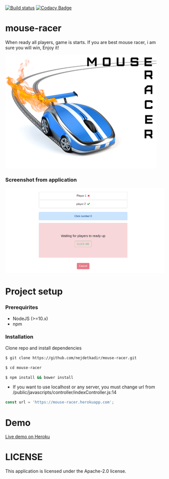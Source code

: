 [![Build status](https://api.travis-ci.org/nejdetkadir/mouse-racer.svg)](https://api.travis-ci.org/nejdetkadir/mouse-racer)
[![Codacy Badge](https://app.codacy.com/project/badge/Grade/0817bab01ed6438bbffd77f54dbf2723)](https://www.codacy.com/gh/nejdetkadir/mouse-racer/dashboard?utm_source=github.com&amp;utm_medium=referral&amp;utm_content=nejdetkadir/mouse-racer&amp;utm_campaign=Badge_Grade)

# mouse-racer
When ready all players, game is starts. If you are best mouse racer, i am sure you will win, Enjoy it!

![cover](doc/cover.jpg)

### Screenshot from application
![cover](doc/ss.png)

# Project setup
### Prerequirites
- NodeJS (>=10.x)
- npm

### Installation
Clone repo and install dependencies
``` bash 
$ git clone https://github.com/nejdetkadir/mouse-racer.git
```
``` bash 
$ cd mouse-racer
```
``` bash 
$ npm install && bower install
```
- If you want to use localhost or any server, you must change url from /public/javascripts/controller/indexController.js:14
```javascript
const url = 'https://mouse-racer.herokuapp.com'; 
``` 

# Demo
[Live demo on Heroku](https://mouse-racer.herokuapp.com/)

# LICENSE
This application is licensed under the Apache-2.0 license.
